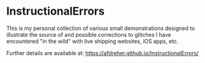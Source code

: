 # InstructionalErrors
This is my personal collection of various small demonstrations designed to illustrate the source of and possible corrections to glitches I have encountered "in the wild" with live shipping websites, iOS apps, etc.

Further details are available at: https://afdreher.github.io/InstructionalErrors/
